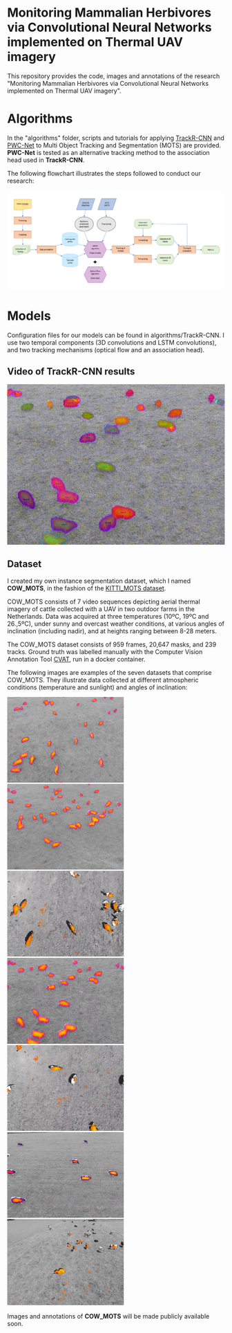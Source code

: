 # Monitoring Mammalian Herbivores via Convolutional Neural Networks implemented on Thermal UAV imagery
This repository provides the code, images and annotations of the research "Monitoring Mammalian Herbivores via Convolutional Neural Networks implemented on Thermal UAV imagery".

# Algorithms
In the "algorithms" folder, scripts and tutorials for applying [TrackR-CNN](algorithms/TrackR-CNN/) and [PWC-Net](algorithms/PWC-Net/) to Multi Object Tracking and Segmentation (MOTS) are provided. **PWC-Net** is tested as an alternative tracking method to the association head used in **TrackR-CNN**.

The following flowchart illustrates the steps followed to conduct our research:

![](visualizations/Flowchart.png)

# Models
Configuration files for our models can be found in algorithms/TrackR-CNN. I use two temporal components (3D convolutions and LSTM convolutions), and two tracking mechanisms (optical flow and an association head).

## Video of TrackR-CNN results

![](visualizations/validation_dataset.gif)

## Dataset

I created my own instance segmentation dataset, which I named **COW_MOTS**, in the fashion of the [KITTI_MOTS dataset](https://www.vision.rwth-aachen.de/page/mots).

COW_MOTS consists of 7 video sequences depicting aerial thermal imagery of cattle collected with a UAV in two outdoor farms in the Netherlands. Data was acquired at three temperatures (10ºC, 19ºC and 26.,5ºC), under sunny and overcast weather conditions, at various angles of inclination (including nadir), and at heights ranging between 8-28 meters.

The COW_MOTS dataset consists of 959 frames, 20,647 masks, and 239 tracks. Ground truth was labelled manually with the Computer Vision Annotation Tool [CVAT](https://github.com/openvinotoolkit/cvat), run in a docker container.

The following images are examples of the seven datasets that comprise COW_MOTS. They illustrate data collected at different atmospheric conditions (temperature and sunlight) and angles of inclination:

<img src="visualizations/0000.png" width="270"> <img src="visualizations/0001.png" width="270">
<img src="visualizations/0002.png" width="270"> <img src="visualizations/0003.png" width="270">
<img src="visualizations/0004.png" width="270"> <img src="visualizations/0005.png" width="270">
<img src="visualizations/0006.png" width="270">

Images and annotations of **COW_MOTS** will be made publicly available soon.


